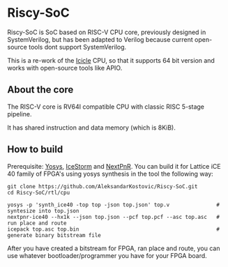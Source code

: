 # Riscy-SoC
Riscy-SoC is SoC based on RISC-V CPU core, previously designed in SystemVerilog, but has been adapted to Verilog because current open-source tools dont support SystemVerilog.

This is a re-work of the [Icicle](https://github.com/grahamedgecombe/icicle) CPU, so that it supports 64 bit version and works with open-source tools like APIO.

## About the core
The RISC-V core is RV64I compatible CPU with classic RISC 5-stage pipeline.

It has shared instruction and data memory (which is 8KiB).
## How to build

Prerequisite: [Yosys](http://www.clifford.at/yosys/), [IceStorm](http://www.clifford.at/icestorm/) and [NextPnR](https://github.com/YosysHQ/nextpnr).
You can build it for Lattice iCE 40 family of FPGA's using yosys synthesis in the tool the following way:

```
git clone https://github.com/AleksandarKostovic/Riscy-SoC.git
cd Riscy-SoC/rtl/cpu

yosys -p 'synth_ice40 -top top -json top.json' top.v               # syntesize into top.json
nextpnr-ice40 --hx1k --json top.json --pcf top.pcf --asc top.asc   # run place and route
icepack top.asc top.bin                                            # generate binary bitstream file
```
After you have created a bitstream for FPGA, ran place and route, you can use whatever bootloader/programmer you have for your FPGA board.
